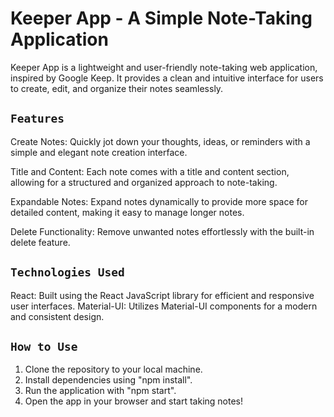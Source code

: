# Keeper App - A Simple Note-Taking Application

Keeper App is a lightweight and user-friendly note-taking web application, inspired by Google Keep. It provides a clean and intuitive interface for users to create, edit, and organize their notes seamlessly.

## `Features`

Create Notes: Quickly jot down your thoughts, ideas, or reminders with a simple and elegant note creation interface.

Title and Content: Each note comes with a title and content section, allowing for a structured and organized approach to note-taking.

Expandable Notes: Expand notes dynamically to provide more space for detailed content, making it easy to manage longer notes.

Delete Functionality: Remove unwanted notes effortlessly with the built-in delete feature.

## `Technologies Used`

React: Built using the React JavaScript library for efficient and responsive user interfaces.
Material-UI: Utilizes Material-UI components for a modern and consistent design.

## `How to Use`

1. Clone the repository to your local machine.
2. Install dependencies using "npm install".
3. Run the application with "npm start".
4. Open the app in your browser and start taking notes!